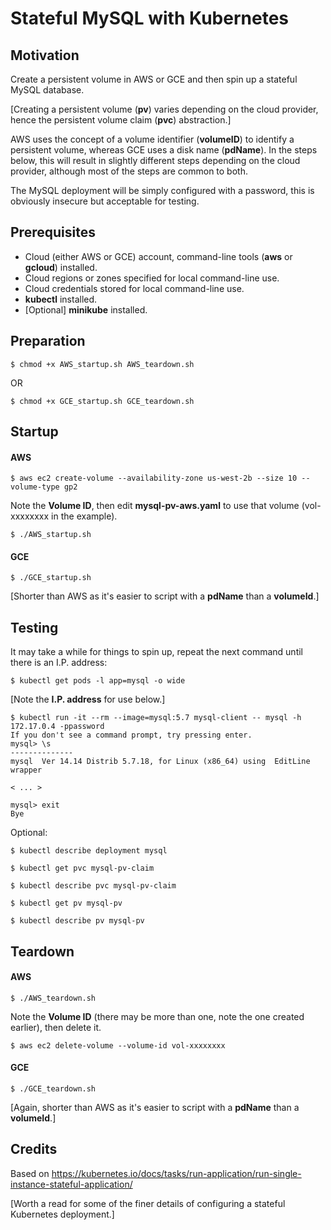 # Stateful MySQL with Kubernetes

## Motivation

Create a persistent volume in AWS or GCE and then spin up a stateful MySQL database.

[Creating a persistent volume (__pv__) varies depending on the cloud provider, hence the persistent volume claim (__pvc__) abstraction.]

AWS uses the concept of a volume identifier (__volumeID__) to identify a persistent volume, whereas GCE uses a disk name (__pdName__). In the steps below, this will result in slightly different steps depending on the cloud provider, although most of the steps are common to both.

The MySQL deployment will be simply configured with a password, this is obviously insecure but acceptable for testing.

## Prerequisites

* Cloud (either AWS or GCE) account, command-line tools (__aws__ or __gcloud__) installed.
* Cloud regions or zones specified for local command-line use.
* Cloud credentials stored for local command-line use.
* __kubectl__ installed.
* [Optional] __minikube__ installed.

## Preparation

	$ chmod +x AWS_startup.sh AWS_teardown.sh
OR

	$ chmod +x GCE_startup.sh GCE_teardown.sh

## Startup

#### AWS

	$ aws ec2 create-volume --availability-zone us-west-2b --size 10 --volume-type gp2

Note the __Volume ID__, then edit __mysql-pv-aws.yaml__ to use that volume (vol-xxxxxxxx in the example).

	$ ./AWS_startup.sh

#### GCE

	$ ./GCE_startup.sh

[Shorter than AWS as it's easier to script with a __pdName__ than a __volumeId__.]

## Testing

It may take a while for things to spin up, repeat the next command until there is an I.P. address:

	$ kubectl get pods -l app=mysql -o wide

[Note the __I.P. address__ for use below.]

	$ kubectl run -it --rm --image=mysql:5.7 mysql-client -- mysql -h 172.17.0.4 -ppassword
	If you don't see a command prompt, try pressing enter.
	mysql> \s
	--------------
	mysql  Ver 14.14 Distrib 5.7.18, for Linux (x86_64) using  EditLine wrapper

	< ... >

	mysql> exit
	Bye

Optional:

	$ kubectl describe deployment mysql

	$ kubectl get pvc mysql-pv-claim

	$ kubectl describe pvc mysql-pv-claim

	$ kubectl get pv mysql-pv

	$ kubectl describe pv mysql-pv

## Teardown

#### AWS

	$ ./AWS_teardown.sh

Note the __Volume ID__ (there may be more than one, note the one created earlier), then delete it.

	$ aws ec2 delete-volume --volume-id vol-xxxxxxxx

#### GCE

	$ ./GCE_teardown.sh

[Again, shorter than AWS as it's easier to script with a __pdName__ than a __volumeId__.]

## Credits

Based on https://kubernetes.io/docs/tasks/run-application/run-single-instance-stateful-application/

[Worth a read for some of the finer details of configuring a stateful Kubernetes deployment.]
